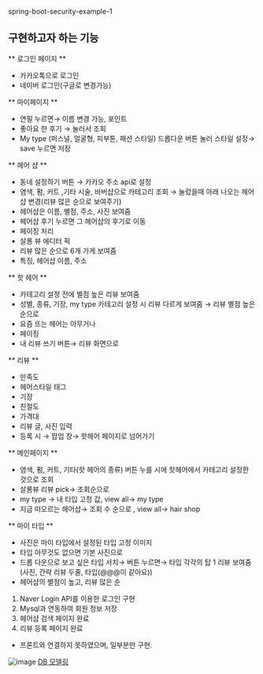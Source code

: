 spring-boot-security-example-1

## 구현하고자 하는 기능

** 로그인 페이지 **

- 카카오톡으로 로그인
- 네이버 로그인(구글로 변경가능)

** 마이페이지 **

- 연필 누르면→ 이름 변경 가능, 포인트
- 좋아요 한 후기 → 눌러서 조회
- My type (퍼스널, 얼굴형, 피부톤, 패션 스타일) 드롭다운 버튼 눌러 스타일 설정→ save 누르면 저장

** 헤어 샵 **

- 동네 설정하기 버튼 → 카카오 주소 api로 설정
- 염색, 펌, 커트 ,기타 시술, 바버샵으로 카테고리 조회 → 눌렀을때 아래 나오는 헤어샵 변경(리뷰 많은 순으로 보여주기)
- 헤어샵은 이름, 별점, 주소, 사진 보여줌
- 헤어샵 후기 누르면 그 헤어샵의 후기로 이동
- 페이징 처리
- 살롱 뷰 에디터 픽
- 리뷰 많은 순으로 6개 가게 보여줌
- 특징, 헤어샵 이름, 주소

** 핫 헤어 **

- 카테고리 설정 전에 별점 높은 리뷰 보여줌
- 성별, 종류, 기장, my type 카테고리 설정 시 리뷰 다르게 보여줌 → 리뷰 별점 높은 순으로
- 요즘 뜨는 헤어는 아무거나
- 페이징
- 내 리뷰 쓰기 버튼→ 리뷰 화면으로

** 리뷰 **

- 만족도
- 헤어스타일 태그
- 기장
- 친절도
- 가격대
- 리뷰 글, 사진 입력
- 등록 시 → 팝업 창→ 핫헤어 페이지로 넘어가기

** 메인페이지 **

- 염색, 펌, 커트, 기타(핫 헤어의 종류) 버튼 누를 시에 핫헤어에서 카테고리 설정한 것으로 조회
- 살롱뷰 리뷰 pick→ 조회순으로
- my type → 내 타입 고정 값, view all→ my type
- 지금 떠오르는 헤어샵→ 조회 수 순으로 , view all→ hair shop

** 마이 타입 **

- 사진은 마이 타입에서 설정된 타입 고정 이미지
- 타입 아무것도 없으면 기본 사진으로
- 드롭 다운으로 보고 싶은 타입 서치→ 버튼 누르면→ 타입 각각의 탑 1 리뷰 보여줌 (사진, 간략 리뷰 두줄, 타입(@@@이 같아요))
- 헤어샵의 별점이 높고, 리뷰 많은 순

1. Naver Login API를 이용한 로그인 구현
2. Mysql과 연동하여 회원 정보 저장
2. 헤어샵 검색 페이지 완료
3. 리뷰 등록 페이지 완료


- 프론트와 연결하지 못하였으며, 일부분만 구현.

![image](https://user-images.githubusercontent.com/76419984/203103306-1b48520b-70a4-423c-89a1-0213e3ceea7d.png)
[DB 모델링](https://www.notion.so/DB-a1d61b1bee674166977c20334ed4cdad)
